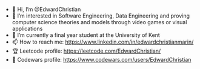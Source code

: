 - 👋 Hi, I’m @EdwardChristian
- 👀 I’m interested in Software Engineering, Data Engineering and proving computer science theories and models through video games or visual applications
- 🌱 I’m currently a final year student at the University of Kent
- 📫 How to reach me: https://www.linkedin.com/in/edwardchristianmarin/
- 🏆 Leetcode profile: https://leetcode.com/EdwardChristian/
- 🥇 Codewars profile: https://www.codewars.com/users/EdwardChristian

<!---
EdwardChristian/EdwardChristian is a ✨ special ✨ repository because its `README.md` (this file) appears on your GitHub profile.
You can click the Preview link to take a look at your changes.
--->
